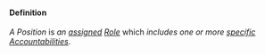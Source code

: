#### Definition

*A Position* is *an [assigned](https://github.com/gcassel/Modular-Organizing-Terminology/blob/JOBranch/terms/assign.md) [Role](https://github.com/gcassel/Modular-Organizing-Terminology/blob/JOBranch/terms/role.md)* which *includes one or more [specific](https://github.com/gcassel/Modular-Organizing-Terminology/blob/JOBranch/terms/specific.md) [Accountabilities](https://github.com/gcassel/Modular-Organizing-Terminology/blob/JOBranch/terms/accountability.md)*.
